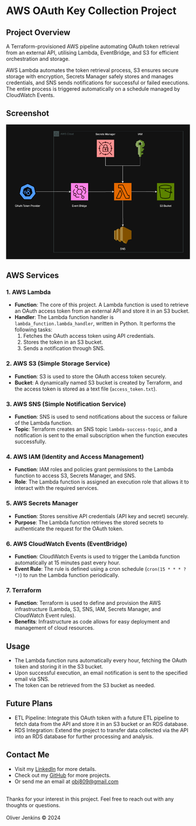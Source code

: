 # AWS OAuth Key Collection Project

## Project Overview
A Terraform-provisioned AWS pipeline automating OAuth token retrieval from an external API, utilising Lambda, EventBridge, and S3 for efficient orchestration and storage.

AWS Lambda automates the token retrieval process, S3 ensures secure storage with encryption, Secrets Manager safely stores and manages credentials, and SNS sends notifications for successful or failed executions. The entire process is triggered automatically on a schedule managed by CloudWatch Events.

## Screenshot
![Project Diagram](diagrams/aws-oauth-key-diagram-dark.png)

## AWS Services

### 1. AWS Lambda
- **Function**: The core of this project. A Lambda function is used to retrieve an OAuth access token from an external API and store it in an S3 bucket.
- **Handler**: The Lambda function handler is `lambda_function.lambda_handler`, written in Python. It performs the following tasks:
  1. Fetches the OAuth access token using API credentials.
  2. Stores the token in an S3 bucket.
  3. Sends a notification through SNS.

### 2. AWS S3 (Simple Storage Service)
- **Function**: S3 is used to store the OAuth access token securely.
- **Bucket**: A dynamically named S3 bucket is created by Terraform, and the access token is stored as a text file (`access_token.txt`).

### 3. AWS SNS (Simple Notification Service)
- **Function**: SNS is used to send notifications about the success or failure of the Lambda function.
- **Topic**: Terraform creates an SNS topic `lambda-success-topic`, and a notification is sent to the email subscription when the function executes successfully.

### 4. AWS IAM (Identity and Access Management)
- **Function**: IAM roles and policies grant permissions to the Lambda function to access S3, Secrets Manager, and SNS.
- **Role**: The Lambda function is assigned an execution role that allows it to interact with the required services.

### 5. AWS Secrets Manager
- **Function**: Stores sensitive API credentials (API key and secret) securely.
- **Purpose**: The Lambda function retrieves the stored secrets to authenticate the request for the OAuth token.

### 6. AWS CloudWatch Events (EventBridge)
- **Function**: CloudWatch Events is used to trigger the Lambda function automatically at 15 minutes past every hour.
- **Event Rule**: The rule is defined using a cron schedule (`cron(15 * * * ? *)`) to run the Lambda function periodically.

### 7. Terraform
- **Function**: Terraform is used to define and provision the AWS infrastructure (Lambda, S3, SNS, IAM, Secrets Manager, and CloudWatch Event rules).
- **Benefits**: Infrastructure as code allows for easy deployment and management of cloud resources.

## Usage
- The Lambda function runs automatically every hour, fetching the OAuth token and storing it in the S3 bucket.
- Upon successful execution, an email notification is sent to the specified email via SNS.
- The token can be retrieved from the S3 bucket as needed.


## Future Plans
- ETL Pipeline: Integrate this OAuth token with a future ETL pipeline to fetch data from the API and store it in an S3 bucket or an RDS database.
- RDS Integration: Extend the project to transfer data collected via the API into an RDS database for further processing and analysis.

## Contact Me
- Visit my [LinkedIn](https://www.linkedin.com/in/obj809/) for more details.
- Check out my [GitHub](https://github.com/cyberforge1) for more projects.
- Or send me an email at obj809@gmail.com
<br />
Thanks for your interest in this project. Feel free to reach out with any thoughts or questions.
<br />
<br />
Oliver Jenkins © 2024

